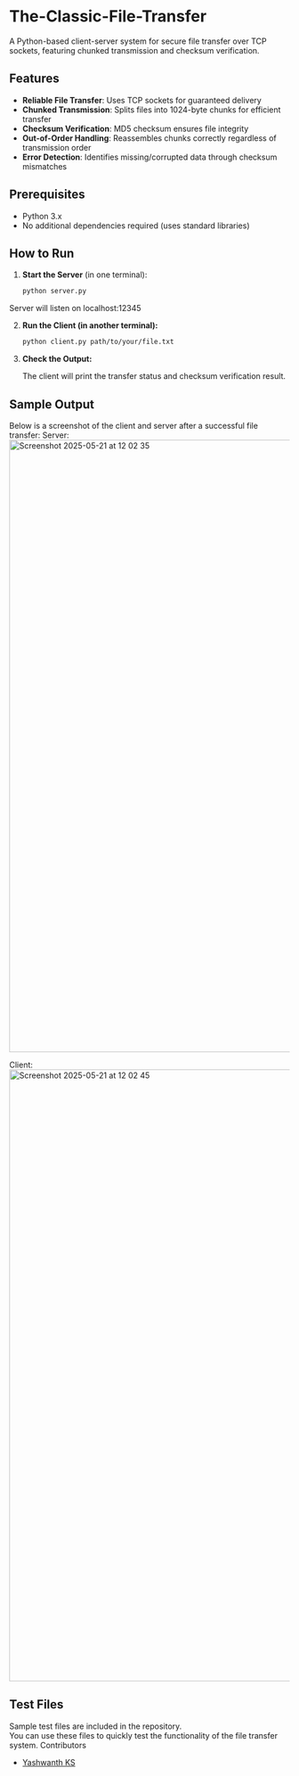 # The-Classic-File-Transfer

A Python-based client-server system for secure file transfer over TCP sockets, featuring chunked transmission and checksum verification.

## Features

- **Reliable File Transfer**: Uses TCP sockets for guaranteed delivery
- **Chunked Transmission**: Splits files into 1024-byte chunks for efficient transfer
- **Checksum Verification**: MD5 checksum ensures file integrity
- **Out-of-Order Handling**: Reassembles chunks correctly regardless of transmission order
- **Error Detection**: Identifies missing/corrupted data through checksum mismatches

## Prerequisites

- Python 3.x
- No additional dependencies required (uses standard libraries)

## How to Run

1. **Start the Server** (in one terminal):
   ```bash
   python server.py
   ```

Server will listen on localhost:12345

2. **Run the Client (in another terminal):**

   ```bash
   python client.py path/to/your/file.txt
   ```

3. **Check the Output:**

   The client will print the transfer status and checksum verification result.

## Sample Output

Below is a screenshot of the client and server after a successful file transfer:
Server:
<img width="1099" alt="Screenshot 2025-05-21 at 12 02 35" src="https://github.com/user-attachments/assets/3bc21e42-33d5-4ed4-9f01-42b32959a5ff" />

Client:
<img width="1098" alt="Screenshot 2025-05-21 at 12 02 45" src="https://github.com/user-attachments/assets/d91be2ad-9129-4875-aa50-d57b97a2daea" />


## Test Files

Sample test files are included in the repository.  
You can use these files to quickly test the functionality of the file transfer system.
Contributors

- [Yashwanth KS](https://github.com/Yashwanth-KS)
